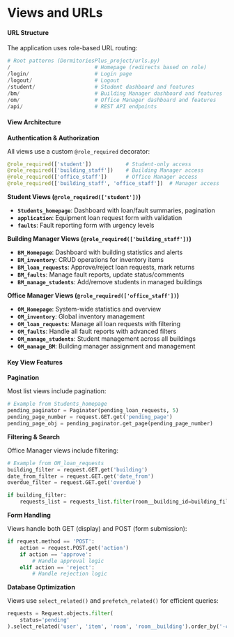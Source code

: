 # Views and URLs

#### URL Structure

The application uses role-based URL routing:

```python
# Root patterns (DormitoriesPlus_project/urls.py)
/                           # Homepage (redirects based on role)
/login/                     # Login page  
/logout/                    # Logout
/student/                   # Student dashboard and features
/bm/                        # Building Manager dashboard and features
/om/                        # Office Manager dashboard and features
/api/                       # REST API endpoints
```

#### View Architecture

**Authentication & Authorization**

All views use a custom `@role_required` decorator:

```python
@role_required(['student'])           # Student-only access
@role_required(['building_staff'])    # Building Manager access  
@role_required(['office_staff'])      # Office Manager access
@role_required(['building_staff', 'office_staff'])  # Manager access
```

**Student Views (`@role_required(['student'])`)**

* **`Students_homepage`**: Dashboard with loan/fault summaries, pagination
* **`application`**: Equipment loan request form with validation
* **`faults`**: Fault reporting form with urgency levels

**Building Manager Views (`@role_required(['building_staff'])`)**

* **`BM_Homepage`**: Dashboard with building statistics and alerts
* **`BM_inventory`**: CRUD operations for inventory items
* **`BM_loan_requests`**: Approve/reject loan requests, mark returns
* **`BM_faults`**: Manage fault reports, update status/comments
* **`BM_manage_students`**: Add/remove students in managed buildings

**Office Manager Views (`@role_required(['office_staff'])`)**

* **`OM_Homepage`**: System-wide statistics and overview
* **`OM_inventory`**: Global inventory management
* **`OM_loan_requests`**: Manage all loan requests with filtering
* **`OM_faults`**: Handle all fault reports with advanced filters
* **`OM_manage_students`**: Student management across all buildings
* **`OM_manage_BM`**: Building manager assignment and management

#### Key View Features

**Pagination**

Most list views include pagination:

```python
# Example from Students_homepage
pending_paginator = Paginator(pending_loan_requests, 5)
pending_page_number = request.GET.get('pending_page')
pending_page_obj = pending_paginator.get_page(pending_page_number)
```

**Filtering & Search**

Office Manager views include filtering:

```python
# Example from OM_loan_requests
building_filter = request.GET.get('building')
date_from_filter = request.GET.get('date_from')
overdue_filter = request.GET.get('overdue')

if building_filter:
    requests_list = requests_list.filter(room__building_id=building_filter)
```

**Form Handling**

Views handle both GET (display) and POST (form submission):

```python
if request.method == 'POST':
    action = request.POST.get('action')
    if action == 'approve':
        # Handle approval logic
    elif action == 'reject':
        # Handle rejection logic
```

**Database Optimization**

Views use `select_related()` and `prefetch_related()` for efficient queries:

```python
requests = Request.objects.filter(
    status='pending'
).select_related('user', 'item', 'room', 'room__building').order_by('-created_at')
```
